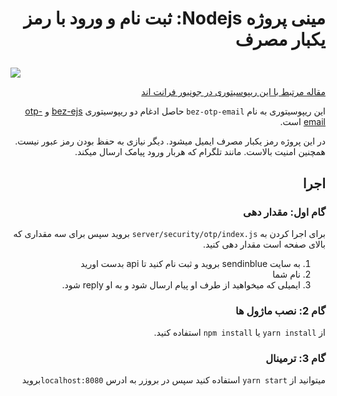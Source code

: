 # <p dir="rtl">مینی پروژه Nodejs: ثبت نام و ورود با رمز یکبار مصرف</p>

![](https://archive.org/download/bez-otp-email-2/bez-otp-email.png)



<div dir="rtl">

[مقاله مرتبط با این ریپوسیتوری در جونیور فرانت اند](https://juniorfrontend.ir/bez-otp-email)

این ریپوسیتوری به نام  `bez-otp-email` حاصل ادغام دو ریپوسیتوری 
[bez-ejs](https://github.com/Junior-Front-End/bez-ejs)
و 
[otp-email](https://github.com/Junior-Front-End/otp-email)
است. 

در این پروژه رمز یکبار مصرف ایمیل میشود. دیگر نیازی به حفظ بودن رمز عبور نیست. 
همچنین امنیت بالاست. مانند تلگرام که هربار ورود پیامک ارسال میکند.

## اجرا

### گام اول: مقدار دهی

برای اجرا کردن به `server/security/otp/index.js` بروید
سپس برای سه مقداری که بالای صفحه است مقدار دهی کنید. 

1. به سایت sendinblue بروید و ثبت نام کنید تا api بدست اورید
2. نام شما 
3. ایمیلی که میخواهید از طرف او پیام ارسال شود و به او reply شود. 

### گام 2: نصب ماژول ها

از `yarn install` یا `npm install` استفاده کنید. 

### گام 3: ترمینال
میتوانید از `yarn start` استفاده کنید سپس در بروزر به ادرس `localhost:8080`بروید 



</div>
